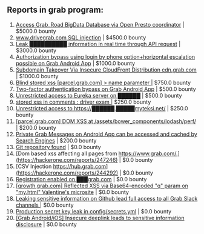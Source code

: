 ## Reports in grab program:
1. [Access Grab_Road BigData Database via Open Presto coordinator](https://hackerone.com/reports/266766) | $5000.0 bounty
2. [www.drivegrab.com SQL injection](https://hackerone.com/reports/273946) | $4500.0 bounty
3. [Leak ██████████ information in real time through API request](https://hackerone.com/reports/307050) | $3000.0 bounty
4. [Authorization bypass using login by phone option+horizontal escalation possible on Grab Android App](https://hackerone.com/reports/205000) | $1000.0 bounty
5. [ Subdomain Takeover Via Insecure CloudFront Distribution cdn.grab.com](https://hackerone.com/reports/352869) | $1000.0 bounty
6. [Blind stored xss [parcel.grab.com] > name parameter ](https://hackerone.com/reports/251224) | $750.0 bounty
7. [Two-factor authentication bypass on Grab Android App](https://hackerone.com/reports/202425) | $500.0 bounty
8. [Unrestricted access to Eureka server on ██████](https://hackerone.com/reports/304240) | $500.0 bounty
9. [stored xss in comments : driver exam ](https://hackerone.com/reports/274443) | $250.0 bounty
10. [Unrestricted access to https://██████.█████myteksi.net/](https://hackerone.com/reports/304386) | $250.0 bounty
11. [[parcel.grab.com] DOM XSS at /assets/bower_components/lodash/perf/](https://hackerone.com/reports/248560) | $200.0 bounty
12. [Private Grab Messages on Android App can be accessed and cached by Search Engines](https://hackerone.com/reports/221558) | $200.0 bounty
13. [Git repository found](https://hackerone.com/reports/248693) | $0.0 bounty
14. [Dom based xss affecting all pages from https://www.grab.com/.](https://hackerone.com/reports/247246) | $0.0 bounty
15. [CSV Injection https://hub.grab.com](https://hackerone.com/reports/244292) | $0.0 bounty
16. [Registration enabled on ███grab.com](https://hackerone.com/reports/318099) | $0.0 bounty
17. [[growth.grab.com] Reflected XSS via Base64-encoded "q" param on "my.html" Valentine's microsite](https://hackerone.com/reports/320679) | $0.0 bounty
18. [Leaking sensitive information on Github lead full access to all Grab Slack channels ](https://hackerone.com/reports/397527) | $0.0 bounty
19. [Production secret key leak in config/secrets.yml](https://hackerone.com/reports/456997) | $0.0 bounty
20. [[Grab Android/iOS] Insecure deeplink leads to sensitive information disclosure](https://hackerone.com/reports/401793) | $0.0 bounty